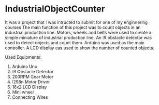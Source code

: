 # IndustrialObjectCounter
It was a project that I was intructed to submit for one of my enginnering courses The main function of this project was to count objects in an industrial production line. Motors,
wheels and belts were used to create a simple miniature of industrial production line. An IR obstacle detector was used to detect objects and count them. Arduino was used as the 
main controller. A LCD display eas used to show the number of counted objects.

Used Equipments:
1. Arduino Uno
2. IR Obstacle Detector
3. 200RPM Gear Motor
4. l298n Motor Driver
5. 16x2 LCD Display
6. Mini wheel
7. Connecting Wires
